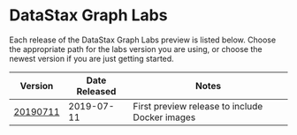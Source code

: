 # DataStax Graph Labs

Each release of the DataStax Graph Labs preview is listed below.
Choose the appropriate path for the labs version you are using, or
choose the newest version if you are just getting started.

| Version | Date Released | Notes |
| ------- | ------------- | ----- |
| [20190711](./20190711) | 2019-07-11 | First preview release to include Docker images |
